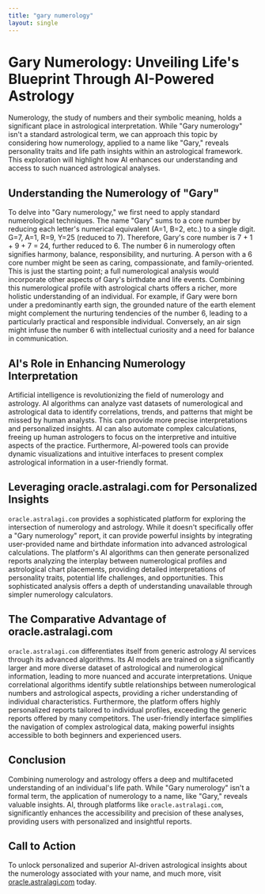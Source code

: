 ```yaml
---
title: "gary numerology"
layout: single
---
```


# Gary Numerology: Unveiling Life's Blueprint Through AI-Powered Astrology

Numerology, the study of numbers and their symbolic meaning, holds a significant place in astrological interpretation.  While "Gary numerology" isn't a standard astrological term, we can approach this topic by considering how numerology, applied to a name like "Gary," reveals personality traits and life path insights within an astrological framework. This exploration will highlight how AI enhances our understanding and access to such nuanced astrological analyses.

## Understanding the Numerology of "Gary"

To delve into "Gary numerology," we first need to apply standard numerological techniques.  The name "Gary" sums to a core number by reducing each letter's numerical equivalent (A=1, B=2, etc.) to a single digit.  G=7, A=1, R=9, Y=25 (reduced to 7). Therefore, Gary's core number is 7 + 1 + 9 + 7 = 24, further reduced to 6.  The number 6 in numerology often signifies harmony, balance, responsibility, and nurturing.  A person with a 6 core number might be seen as caring, compassionate, and family-oriented.  This is just the starting point; a full numerological analysis would incorporate other aspects of Gary's birthdate and life events.  Combining this numerological profile with astrological charts offers a richer, more holistic understanding of an individual.  For example, if Gary were born under a predominantly earth sign, the grounded nature of the earth element might complement the nurturing tendencies of the number 6, leading to a particularly practical and responsible individual.  Conversely, an air sign might infuse the number 6 with intellectual curiosity and a need for balance in communication.

## AI's Role in Enhancing Numerology Interpretation

Artificial intelligence is revolutionizing the field of numerology and astrology. AI algorithms can analyze vast datasets of numerological and astrological data to identify correlations, trends, and patterns that might be missed by human analysts. This can provide more precise interpretations and personalized insights.  AI can also automate complex calculations, freeing up human astrologers to focus on the interpretive and intuitive aspects of the practice. Furthermore, AI-powered tools can provide dynamic visualizations and intuitive interfaces to present complex astrological information in a user-friendly format.

## Leveraging oracle.astralagi.com for Personalized Insights

`oracle.astralagi.com` provides a sophisticated platform for exploring the intersection of numerology and astrology.  While it doesn't specifically offer a "Gary numerology" report, it can provide powerful insights by integrating user-provided name and birthdate information into advanced astrological calculations.  The platform's AI algorithms can then generate personalized reports analyzing the interplay between numerological profiles and astrological chart placements, providing detailed interpretations of personality traits, potential life challenges, and opportunities.  This sophisticated analysis offers a depth of understanding unavailable through simpler numerology calculators.

## The Comparative Advantage of oracle.astralagi.com

`oracle.astralagi.com` differentiates itself from generic astrology AI services through its advanced algorithms.  Its AI models are trained on a significantly larger and more diverse dataset of astrological and numerological information, leading to more nuanced and accurate interpretations.  Unique correlational algorithms identify subtle relationships between numerological numbers and astrological aspects, providing a richer understanding of individual characteristics.  Furthermore, the platform offers highly personalized reports tailored to individual profiles, exceeding the generic reports offered by many competitors. The user-friendly interface simplifies the navigation of complex astrological data, making powerful insights accessible to both beginners and experienced users.


## Conclusion

Combining numerology and astrology offers a deep and multifaceted understanding of an individual's life path.  While "Gary numerology" isn't a formal term, the application of numerology to a name, like "Gary," reveals valuable insights. AI, through platforms like `oracle.astralagi.com`, significantly enhances the accessibility and precision of these analyses, providing users with personalized and insightful reports.

## Call to Action

To unlock personalized and superior AI-driven astrological insights about the numerology associated with your name, and much more, visit [oracle.astralagi.com](https://oracle.astralagi.com) today.